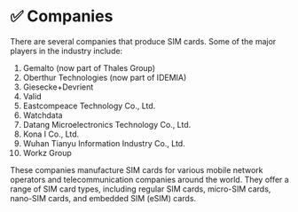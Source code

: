 # ✅ Companies

There are several companies that produce SIM cards. Some of the major players in the industry include:

1. Gemalto (now part of Thales Group)
2. Oberthur Technologies (now part of IDEMIA)
3. Giesecke+Devrient
4. Valid
5. Eastcompeace Technology Co., Ltd.
6. Watchdata
7. Datang Microelectronics Technology Co., Ltd.
8. Kona I Co., Ltd.
9. Wuhan Tianyu Information Industry Co., Ltd.
10. Workz Group

These companies manufacture SIM cards for various mobile network operators and telecommunication companies around the world. They offer a range of SIM card types, including regular SIM cards, micro-SIM cards, nano-SIM cards, and embedded SIM (eSIM) cards.
